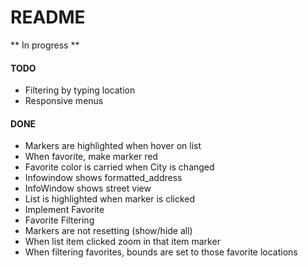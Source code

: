 # README

** In progress **

#### TODO

- Filtering by typing location
- Responsive menus

#### DONE
- Markers are highlighted when hover on list
- When favorite, make marker red
- Favorite color is carried when City is changed
- Infowindow shows formatted_address
- InfoWindow shows street view
- List is highlighted when marker is clicked
- Implement Favorite 
- Favorite Filtering 
- Markers are not resetting (show/hide all)
- When list item clicked zoom in that item marker
- When filtering favorites, bounds are set to those favorite locations
